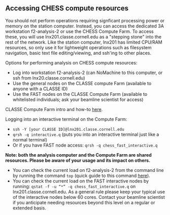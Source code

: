 ## Accessing CHESS compute resources
You should not perform operations requiring signficant processing power or memory on the station computer. Instead, you can access the dedicated 3A workstation f2-analysis-2 or use the CHESS Compute Farm. To access these, you will use lnx201.classe.cornell.edu as a "stepping stone" into the rest of the network. Like the station computer, lnx201 has limited CPU/RAM resources, so only use it for lightweight operations such as filesystem navigation, basic text file editing/viewing, and ssh'ing to other places.

Options for performing analysis on CHESS compute resources:
- Log into workstation f2-analysis-2 (can NoMachine to this computer, or ssh from lnx20.classe.cornell.edu)
- Use the general nodes on the CLASSE compute Farm (available to anyone with a CLASSE ID)
- Use the FAST nodes on the CLASSE Compute Farm (available to whitelisted individuals; ask your beamline scientist for access)


CLASSE Compute Farm intro and how-to [here](https://wiki.classe.cornell.edu/Computing/ComputeFarmIntro).


Logging into an interactive terminal on the Compute Farm:
- ```ssh -Y [your CLASSE ID]@lnx201.classe.cornell.edu```
- ```qrsh -q interactive.q``` (puts you into an interactive terminal just like a normal terminal)
- Or if you have FAST node access: ```qrsh -q chess_fast_interactive.q```

**Note: both the analysis computer and the Compute Farm are shared resources. Please be aware of your usage and its impact on others.**
- You can check the current load on f2-analysis-2 from the command line by running the command ```top``` (quick guide to this command [here](https://www.howtogeek.com/668986/how-to-use-the-linux-top-command-and-understand-its-output/)).
- You can check the current load on the FAST interactive nodes by running: ```qstat -f -u “*” -q chess_fast_interactive.q``` on lnx201.classe.cornell.edu. As a general rule please keep your typical use of the interactive nodes below 60 cores. Contact your beamline scientist if you anticipate needing resources beyond this level on a regular or extended basis.
